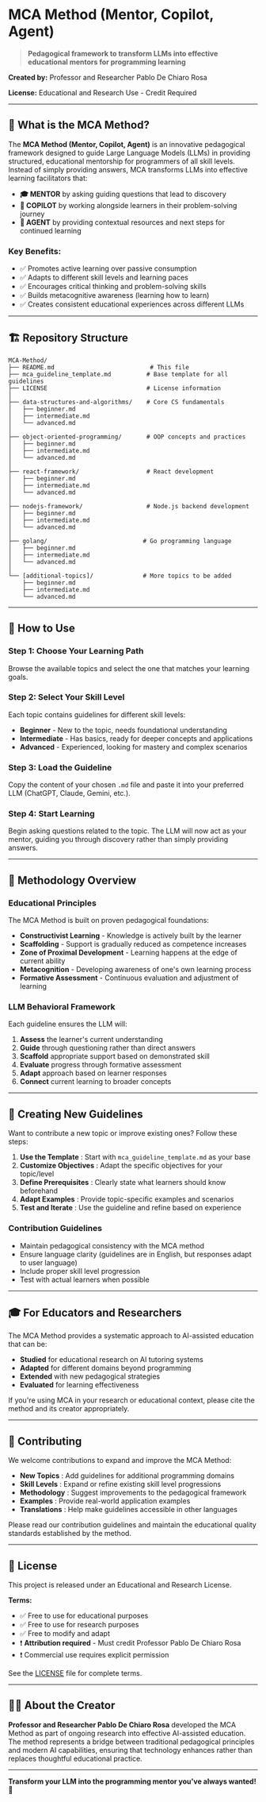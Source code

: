 # MCA Method (Mentor, Copilot, Agent)

> **Pedagogical framework to transform LLMs into effective educational mentors for programming learning**

**Created by:** Professor and Researcher Pablo De Chiaro Rosa

**License:** Educational and Research Use - Credit Required

---

## 📖 What is the MCA Method?

The **MCA Method (Mentor, Copilot, Agent)** is an innovative pedagogical framework designed to guide Large Language Models (LLMs) in providing structured, educational mentorship for programmers of all skill levels. Instead of simply providing answers, MCA transforms LLMs into effective learning facilitators that:

- **🎓 MENTOR** by asking guiding questions that lead to discovery
- **🤝 COPILOT** by working alongside learners in their problem-solving journey
- **🤖 AGENT** by providing contextual resources and next steps for continued learning

### Key Benefits:

- ✅ Promotes active learning over passive consumption
- ✅ Adapts to different skill levels and learning paces
- ✅ Encourages critical thinking and problem-solving skills
- ✅ Builds metacognitive awareness (learning how to learn)
- ✅ Creates consistent educational experiences across different LLMs

---

## 🏗️ Repository Structure

```
MCA-Method/
├── README.md                           # This file
├── mca_guideline_template.md          # Base template for all guidelines
├── LICENSE                            # License information
│
├── data-structures-and-algorithms/    # Core CS fundamentals
│   ├── beginner.md
│   ├── intermediate.md
│   └── advanced.md
│
├── object-oriented-programming/       # OOP concepts and practices
│   ├── beginner.md
│   ├── intermediate.md
│   └── advanced.md
│
├── react-framework/                   # React development
│   ├── beginner.md
│   ├── intermediate.md
│   └── advanced.md
│
├── nodejs-framework/                  # Node.js backend development
│   ├── beginner.md
│   ├── intermediate.md
│   └── advanced.md
│
├── golang/                           # Go programming language
│   ├── beginner.md
│   ├── intermediate.md
│   └── advanced.md
│
└── [additional-topics]/              # More topics to be added
    ├── beginner.md
    ├── intermediate.md
    └── advanced.md
```

---

## 🚀 How to Use

### Step 1: Choose Your Learning Path

Browse the available topics and select the one that matches your learning goals.

### Step 2: Select Your Skill Level

Each topic contains guidelines for different skill levels:

- **Beginner** - New to the topic, needs foundational understanding
- **Intermediate** - Has basics, ready for deeper concepts and applications
- **Advanced** - Experienced, looking for mastery and complex scenarios

### Step 3: Load the Guideline

Copy the content of your chosen `.md` file and paste it into your preferred LLM (ChatGPT, Claude, Gemini, etc.).

### Step 4: Start Learning

Begin asking questions related to the topic. The LLM will now act as your mentor, guiding you through discovery rather than simply providing answers.

---

## 🎯 Methodology Overview

### Educational Principles

The MCA Method is built on proven pedagogical foundations:

- **Constructivist Learning** - Knowledge is actively built by the learner
- **Scaffolding** - Support is gradually reduced as competence increases
- **Zone of Proximal Development** - Learning happens at the edge of current ability
- **Metacognition** - Developing awareness of one's own learning process
- **Formative Assessment** - Continuous evaluation and adjustment of learning

### LLM Behavioral Framework

Each guideline ensures the LLM will:

1. **Assess** the learner's current understanding
2. **Guide** through questioning rather than direct answers
3. **Scaffold** appropriate support based on demonstrated skill
4. **Evaluate** progress through formative assessment
5. **Adapt** approach based on learner responses
6. **Connect** current learning to broader concepts

---

## 📝 Creating New Guidelines

Want to contribute a new topic or improve existing ones? Follow these steps:

1. **Use the Template** : Start with `mca_guideline_template.md` as your base
2. **Customize Objectives** : Adapt the specific objectives for your topic/level
3. **Define Prerequisites** : Clearly state what learners should know beforehand
4. **Adapt Examples** : Provide topic-specific examples and scenarios
5. **Test and Iterate** : Use the guideline and refine based on experience

### Contribution Guidelines

- Maintain pedagogical consistency with the MCA method
- Ensure language clarity (guidelines are in English, but responses adapt to user language)
- Include proper skill level progression
- Test with actual learners when possible

---

## 🎓 For Educators and Researchers

The MCA Method provides a systematic approach to AI-assisted education that can be:

- **Studied** for educational research on AI tutoring systems
- **Adapted** for different domains beyond programming
- **Extended** with new pedagogical strategies
- **Evaluated** for learning effectiveness

If you're using MCA in your research or educational context, please cite the method and its creator appropriately.

---

## 🤝 Contributing

We welcome contributions to expand and improve the MCA Method:

- **New Topics** : Add guidelines for additional programming domains
- **Skill Levels** : Expand or refine existing skill level progressions
- **Methodology** : Suggest improvements to the pedagogical framework
- **Examples** : Provide real-world application examples
- **Translations** : Help make guidelines accessible in other languages

Please read our contribution guidelines and maintain the educational quality standards established by the method.

---

## 📄 License

This project is released under an Educational and Research License.

**Terms:**

- ✅ Free to use for educational purposes
- ✅ Free to use for research purposes
- ✅ Free to modify and adapt
- ❗ **Attribution required** - Must credit Professor Pablo De Chiaro Rosa
- ❗ Commercial use requires explicit permission

See the [LICENSE](https://claude.ai/chat/LICENSE) file for complete terms.

---

## 👨‍🎓 About the Creator

**Professor and Researcher Pablo De Chiaro Rosa** developed the MCA Method as part of ongoing research into effective AI-assisted education. The method represents a bridge between traditional pedagogical principles and modern AI capabilities, ensuring that technology enhances rather than replaces thoughtful educational practice.

---

**Transform your LLM into the programming mentor you've always wanted! 🚀**
